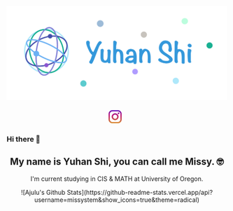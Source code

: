 ## [![missy shi's header](https://github.com/missystem/missystem/blob/main/images/Note%20Nov%201%2C%202020.png)](https://missyshi.com)

<p align='center'>
<a href="https://instagram.com/yuhan.study"><img height="30" src="https://github.com/missystem/missystem/blob/main/images/instagram.jpg?raw=true"></a>&nbsp;&nbsp;
</p>

### Hi there 👋
<h2 align="center">My name is Yuhan Shi, you can call me Missy. 🤓</h2>
<p align="center">I'm current studying in CIS & MATH at University of Oregon.</p>
<!--
**missystem/missystem** is a ✨ _special_ ✨ repository because its `README.md` (this file) appears on your GitHub profile.

Here are some ideas to get you started:

- 🔭 I’m currently working on ...
- 🌱 I’m currently learning ...
- 👯 I’m looking to collaborate on ...
- 🤔 I’m looking for help with ...
- 💬 Ask me about ...
- 📫 How to reach me: ...
- 😄 Pronouns: ...
- ⚡ Fun fact: ...
-->



<!-- ### 📰 Blog Posts -->
<!-- BLOG-POST-LIST:START -->

<!-- BLOG-POST-LIST:END -->

<p align='center'>
![Ajulu's Github Stats](https://github-readme-stats.vercel.app/api?username=missystem&show_icons=true&theme=radical)
</p>